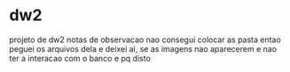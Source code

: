 # dw2
projeto de dw2 notas de observacao
nao consegui colocar as pasta entao peguei os arquivos dela e deixei ai, 
se as imagens nao aparecerem e nao ter a interacao com o banco e pq disto
